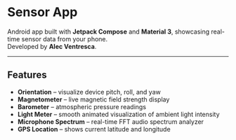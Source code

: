 # Sensor App

Android app built with **Jetpack Compose** and **Material 3**, showcasing real-time sensor data from your phone.  
Developed by **Alec Ventresca**.

---

## Features

- **Orientation** – visualize device pitch, roll, and yaw  
- **Magnetometer** – live magnetic field strength display  
- **Barometer** – atmospheric pressure readings  
- **Light Meter** – smooth animated visualization of ambient light intensity  
- **Microphone Spectrum** – real-time FFT audio spectrum analyzer  
- **GPS Location** – shows current latitude and longitude
